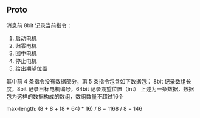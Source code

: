 ## Proto

消息前 8bit 记录当前指令：
1. 启动电机
2. 归零电机
3. 回中电机
4. 停止电机
5. 给出期望位置

其中前 4 条指令没有数据部分，第 5 条指令包含如下数据包：
8bit 记录数组长度，8bit 记录目标电机编号，64bit 记录期望位置（int）
上述为一条数据，数据包为这样的数据构成的数组，数组数量不超过16个

max-length: (8 + 8 + (8 + 64) * 16) / 8 = 1168 / 8 = 146